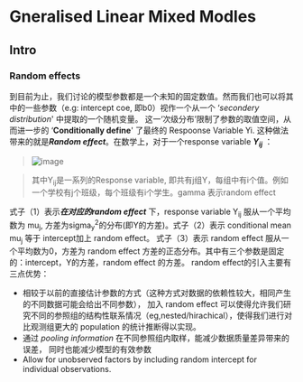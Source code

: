 # Gneralised Linear Mixed Modles

## Intro
### Random effects
到目前为止，我们讨论的模型参数都是一个未知的固定数值。然而我们也可以将其中的一些参数（e.g: intercept coe, 即b0）视作一个从一个 ‘*secondery distribution*' 中提取的一个随机变量。 这一‘次级分布’限制了参数的取值空间，从而进一步的
‘**Conditionally define**' 了最终的 Respoonse Variable Yi. 这种做法带来的就是***Random effect***。在数学上，对于一个response variable ***Y<sub>i</sub><sub>j</sub>*** ：
  >![image](https://user-images.githubusercontent.com/89850899/159179224-82d7aab3-bac9-4b88-90c9-b4761098dbe9.png)

>其中Y<sub>i</sub><sub>j</sub>是一系列的Response variable, 即共有j组Y，每组中有i个值。例如一个学校有j个班级，每个班级有i个学生。gamma 表示random effect

式子（1）表示***在对应的random effect*** 下，response variable Y<sub>i</sub><sub>j</sub> 服从一个平均数为 mu<sub>j</sub>, 方差为sigma<sub>y</sub><sup>2</sup>的分布(即Y的方差)。式子（2）表示 conditional mean mu<sub>j</sub> 等于 intercept加上 random effect。 式子（3）表示 random effect 服从一个平均数为0，方差为 random effect 方差的正态分布。其中有三个参数是固定的：intercept，Y的方差，random effect 的方差。
random effect的引入主要有三点优势：
- 相较于以前的直接估计参数的方式（这种方式对数据的依赖性较大，相同产生的不同数据可能会给出不同参数）， 加入 random effect 可以使得允许我们研究不同的参照组的结构性联系情况（eg,nested/hirachical），使得我们进行对比观测组更大的 population 的统计推断得以实现。
- 通过 *pooling information* 在不同参照组内取样，能减少数据质量差异带来的误差， 同时也能减少模型的有效参数
- Allow for unobserved factors by including random intercept for individual observations.
